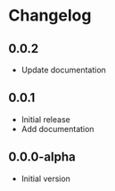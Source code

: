 # Changelog

## 0.0.2

- Update documentation

## 0.0.1

- Initial release
- Add documentation

## 0.0.0-alpha

- Initial version
